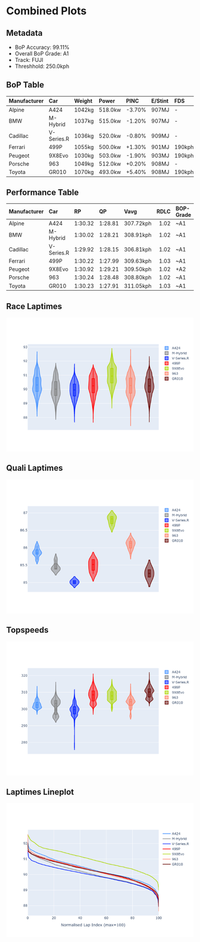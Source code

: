# Combined Plots

## Metadata

- BoP Accuracy: 99.11%
- Overall BoP Grade: A1
- Track: FUJI
- Threshhold: 250.0kph

## BoP Table
| Manufacturer   | Car        | Weight   | Power   | PINC   | E/Stint   | FDS    | RDP    | QDP    | TDP    |
|:---------------|:-----------|:---------|:--------|:-------|:----------|:-------|:-------|:-------|:-------|
| Alpine         | A424       | 1042kg   | 518.0kw | -3.70% | 907MJ     | -      | 52.35% | 61.85% | 27.84% |
| BMW            | M-Hybrid   | 1037kg   | 515.0kw | -1.20% | 907MJ     | -      | 53.26% | 57.23% | 34.54% |
| Cadillac       | V-Series.R | 1036kg   | 520.0kw | -0.80% | 909MJ     | -      | 47.80% | 56.73% | 19.63% |
| Ferrari        | 499P       | 1055kg   | 500.0kw | +1.30% | 901MJ     | 190kph | 53.02% | 42.32% | 9.88%  |
| Peugeot        | 9X8Evo     | 1030kg   | 503.0kw | -1.90% | 903MJ     | 190kph | 48.47% | 51.26% | 16.02% |
| Porsche        | 963        | 1049kg   | 512.0kw | +0.20% | 908MJ     | -      | 50.87% | 45.25% | 30.77% |
| Toyota         | GR010      | 1070kg   | 493.0kw | +5.40% | 908MJ     | 190kph | 52.43% | 57.12% | 12.82% |

## Performance Table
| Manufacturer   | Car        | RP      | QP      | Vavg      |   RDLC | BOP-Grade   | Match   |
|:---------------|:-----------|:--------|:--------|:----------|-------:|:------------|:--------|
| Alpine         | A424       | 1:30.32 | 1:28.81 | 307.72kph |   1.02 | ~A1         | 99.82%  |
| BMW            | M-Hybrid   | 1:30.02 | 1:28.21 | 308.91kph |   1.02 | ~A1         | 100.00% |
| Cadillac       | V-Series.R | 1:29.92 | 1:28.15 | 306.81kph |   1.02 | ~A1         | 99.85%  |
| Ferrari        | 499P       | 1:30.22 | 1:27.99 | 309.63kph |   1.03 | ~A1         | 99.83%  |
| Peugeot        | 9X8Evo     | 1:30.92 | 1:29.21 | 309.50kph |   1.02 | +A2         | 94.48%  |
| Porsche        | 963        | 1:30.24 | 1:28.48 | 308.80kph |   1.02 | ~A1         | 99.88%  |
| Toyota         | GR010      | 1:30.23 | 1:27.91 | 311.05kph |   1.03 | ~A1         | 99.93%  |

## Race Laptimes
![Race Laptimes](images/race_violin.png)

## Quali Laptimes
![Quali Laptimes](images/quali_violin.png)

## Topspeeds
![Topspeeds](images/topspeed_violin.png)

## Laptimes Lineplot
![Laptimes Lineplot](images/laptime_line.png)

